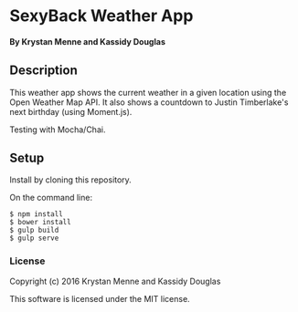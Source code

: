 # SexyBack Weather App

#### By Krystan Menne and Kassidy Douglas

## Description

This weather app shows the current weather in a given location using the Open Weather Map API. It also shows a countdown to Justin Timberlake's next birthday (using Moment.js).

Testing with Mocha/Chai.

## Setup

Install by cloning this repository.

On the command line:
```
$ npm install
$ bower install
$ gulp build
$ gulp serve
```

### License

Copyright (c) 2016 Krystan Menne and Kassidy Douglas

This software is licensed under the MIT license.
